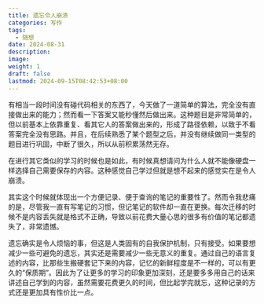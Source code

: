 ```yaml
---
title: 遗忘令人崩溃
categories: 写作
tags:
  - 随想
date: 2024-08-31
description: 
image: 
weight: 1
draft: false
lastmod: 2024-09-15T08:42:53+08:00
---
```

有相当一段时间没有碰代码相关的东西了，今天做了一道简单的算法，完全没有直接做出来的能力；然而看一下答案又能秒懂然后做出来。这种题目是非常简单的，但以前基本上依靠重复、看其它人的答案做出来的，形成了路径依赖，以致于不看答案完全没有思路。并且，在后续熟悉了某个题型之后，并没有继续做同一类型的题目进行巩固，中断了很久，所以从前积累荡然无存。

在进行其它类似的学习的时候也是如此，有时候真想请问为什么人就不能像硬盘一样选择自己需要保存的内容。这种感觉自己学过但就是想不起来的感觉实在是令人崩溃。

其实这个时候就体现出一个方便记录、便于查询的笔记的重要性了。然而令我悲痛的是，尽管我一直有写笔记的习惯，但记笔记的软件却一直在更换。每次迁移的时候不是内容丢失就是格式不正确，导致以前花费大量心思的很多有价值的笔记都遗失了，非常遗憾。

遗忘确实是令人烦恼的事，但这是人类固有的自我保护机制，只有接受。如果要想减少一些可避免的遗忘，其实还是需要减少一些无意义的重复。通过自己的语言复述的内容，比那些生搬硬套记下来的内容，记忆的新鲜程度是不一样的，可以有更久的“保质期”。因此为了让更多的学习的印象更加深刻，还是要多多用自己的话来讲述自己学到的内容，虽然需要花费更久的时间，但比起学完就忘，这种记录的方式还是更加具有性价比一点。


